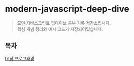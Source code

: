 # modern-javascript-deep-dive
> 모던 자바스크립트 딥다이브 공부 기록 저장소입니다.<br>
> 핵심 개념 정리와 예시 코드가 저장되어있습니다.

## 목차
[01장 프로그래밍](https://github.com/soohyuneee/modern-javascript-deep-dive/tree/main/01-%ED%94%84%EB%A1%9C%EA%B7%B8%EB%9E%98%EB%B0%8D)
